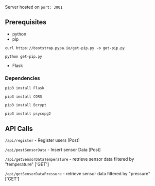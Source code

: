 Server hosted on `port: 3001`

## Prerequisites

* python
* pip

`curl https://bootstrap.pypa.io/get-pip.py -o get-pip.py`

`python get-pip.py`
* Flask

### Dependencies
`pip3 install Flask`

`pip3 install CORS`

`pip3 install Bcrypt`

`pip3 install psycopg2`

## API Calls
`/api/register` - Register users [Post]

`/api/postSensorData` - Insert sensor Data [Post]

`/api/getSensorDataTemperature` - retrieve sensor data filtered by "temperature" ['GET']

`/api/getSensorDataPressure` - retrieve sensor data filtered by "pressure" ['GET']